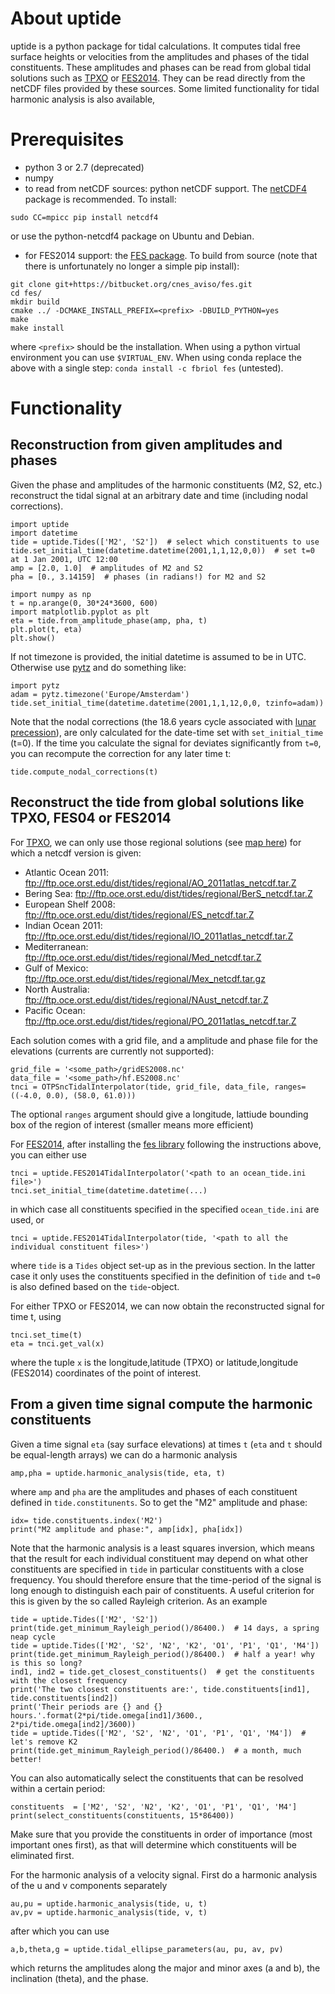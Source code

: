 # About uptide
uptide is a python package for tidal calculations. It computes tidal
free surface heights or velocities from the amplitudes and phases of the tidal
constituents. These amplitudes and phases can be read from global tidal
solutions such as [TPXO](http://volkov.oce.orst.edu/tides/) or [FES2014](https://www.aviso.altimetry.fr/en/data/products/auxiliary-products/global-tide-fes.html).
They can be read directly from the netCDF files provided by these sources. Some
limited functionality for tidal harmonic analysis is also available,

# Prerequisites
* python 3 or 2.7 (deprecated)
* numpy
* to read from netCDF sources: python netCDF support. The
[netCDF4](https://github.com/Unidata/netcdf4-python) package is 
recommended. To install:
```
sudo CC=mpicc pip install netcdf4
```

or use the python-netcdf4 package on Ubuntu and Debian.
* for FES2014 support: the [FES package](https://bitbucket.org/cnes_aviso/fes). To build from source
 (note that there is unfortunately no longer a simple pip install):
```
git clone git+https://bitbucket.org/cnes_aviso/fes.git
cd fes/
mkdir build
cmake ../ -DCMAKE_INSTALL_PREFIX=<prefix> -DBUILD_PYTHON=yes
make
make install
```
where `<prefix>` should be the installation. When using a python virtual environment you can use `$VIRTUAL_ENV`.
When using conda replace the above with a single step: `conda install -c fbriol fes` (untested).

# Functionality
## Reconstruction from given amplitudes and phases
Given the phase and amplitudes of the harmonic constituents (M2, S2, etc.) 
reconstruct the tidal signal at an arbitrary date and time (including nodal corrections).

```
import uptide
import datetime
tide = uptide.Tides(['M2', 'S2'])  # select which constituents to use
tide.set_initial_time(datetime.datetime(2001,1,1,12,0,0))  # set t=0 at 1 Jan 2001, UTC 12:00
amp = [2.0, 1.0]  # amplitudes of M2 and S2
pha = [0., 3.14159]  # phases (in radians!) for M2 and S2

import numpy as np
t = np.arange(0, 30*24*3600, 600)
import matplotlib.pyplot as plt
eta = tide.from_amplitude_phase(amp, pha, t)
plt.plot(t, eta)
plt.show()
```

If not timezone is provided, the initial datetime is assumed to be in UTC. Otherwise use [pytz](http://pytz.sourceforge.net/)
and do something like:
```
import pytz
adam = pytz.timezone('Europe/Amsterdam')
tide.set_initial_time(datetime.datetime(2001,1,1,12,0,0, tzinfo=adam))
```

Note that the nodal corrections (the 18.6 years cycle associated with [lunar precession](https://en.wikipedia.org/wiki/Lunar_precession)),
are only calculated for the date-time set with `set_initial_time` (t=0). If the time you calculate the signal for deviates significantly from `t=0`,
you can recompute the correction for any later time t:
```
tide.compute_nodal_corrections(t)
```

## Reconstruct the tide from global solutions like TPXO, FES04 or FES2014
For [TPXO](http://volkov.oce.orst.edu/tides/), we can only use those regional solutions (see [map here](http://volkov.oce.orst.edu/tides/region.html))
for which a netcdf version is given:
- Atlantic Ocean 2011:   ftp://ftp.oce.orst.edu/dist/tides/regional/AO_2011atlas_netcdf.tar.Z
- Bering Sea:   ftp://ftp.oce.orst.edu/dist/tides/regional/BerS_netcdf.tar.Z
- European Shelf 2008:   ftp://ftp.oce.orst.edu/dist/tides/regional/ES_netcdf.tar.Z
- Indian Ocean 2011:   ftp://ftp.oce.orst.edu/dist/tides/regional/IO_2011atlas_netcdf.tar.Z
- Mediterranean:   ftp://ftp.oce.orst.edu/dist/tides/regional/Med_netcdf.tar.Z
- Gulf of Mexico:   ftp://ftp.oce.orst.edu/dist/tides/regional/Mex_netcdf.tar.gz
- North Australia:   ftp://ftp.oce.orst.edu/dist/tides/regional/NAust_netcdf.tar.Z
- Pacific Ocean:   ftp://ftp.oce.orst.edu/dist/tides/regional/PO_2011atlas_netcdf.tar.Z


Each solution comes with a grid file, and a amplitude and phase file for the elevations (currents are currently not supported):
```
grid_file = '<some_path>/gridES2008.nc'
data_file = '<some_path>/hf.ES2008.nc'
tnci = OTPSncTidalInterpolator(tide, grid_file, data_file, ranges=((-4.0, 0.0), (58.0, 61.0)))
```
The optional `ranges` argument should give a longitude, lattiude bounding box of the region of interest (smaller means more efficient)

For [FES2014](https://www.aviso.altimetry.fr/en/data/products/auxiliary-products/global-tide-fes.html), 
after installing the [fes library](https://bitbucket.org/cnes_aviso/fes) following the instructions above, you can either use
```
tnci = uptide.FES2014TidalInterpolator('<path to an ocean_tide.ini file>')
tnci.set_initial_time(datetime.datetime(...)
```
in which case all constituents specified in the specified `ocean_tide.ini` are used, or
```
tnci = uptide.FES2014TidalInterpolator(tide, '<path to all the individual constituent files>')
```
where `tide` is a `Tides` object set-up as in the previous section. In the latter case it only uses the constituents specified in
the definition of `tide` and `t=0` is also defined based on the `tide`-object.

For either TPXO or FES2014, we can now obtain the reconstructed signal for time t, using
```
tnci.set_time(t)
eta = tnci.get_val(x)
```
where the tuple `x` is the longitude,latitude (TPXO) or latitude,longitude (FES2014) coordinates of the point of interest.

## From a given time signal compute the harmonic constituents
Given a time signal `eta` (say surface elevations) at times `t` (`eta` and `t` should be equal-length arrays)
we can do a harmonic analysis
```
amp,pha = uptide.harmonic_analysis(tide, eta, t)
```
where `amp` and `pha` are the amplitudes and phases of each constituent defined in `tide.constitunents`. So to get the "M2" amplitude and phase:
```
idx= tide.constituents.index('M2')
print("M2 amplitude and phase:", amp[idx], pha[idx])
```

Note that the harmonic analysis is a least squares inversion, which means that the result for each individual constituent may depend 
on what other constituents are specified in `tide` in particular constituents with a close frequency. You should therefore ensure that the time-period of the signal
is long enough to distinguish each pair of constituents. A useful criterion for this is given by the so called Rayleigh criterion. As an example
```
tide = uptide.Tides(['M2', 'S2'])
print(tide.get_minimum_Rayleigh_period()/86400.)  # 14 days, a spring neap cycle
tide = uptide.Tides(['M2', 'S2', 'N2', 'K2', 'O1', 'P1', 'Q1', 'M4'])
print(tide.get_minimum_Rayleigh_period()/86400.)  # half a year! why is this so long?
ind1, ind2 = tide.get_closest_constituents()  # get the constituents with the closest frequency
print('The two closest constituents are:', tide.constituents[ind1], tide.constituents[ind2])
print('Their periods are {} and {} hours.'.format(2*pi/tide.omega[ind1]/3600., 2*pi/tide.omega[ind2]/3600))
tide = uptide.Tides(['M2', 'S2', 'N2', 'O1', 'P1', 'Q1', 'M4'])  # let's remove K2
print(tide.get_minimum_Rayleigh_period()/86400.)  # a month, much better!
```

You can also automatically select the constituents that can be resolved within a certain period:
```
constituents  = ['M2', 'S2', 'N2', 'K2', 'O1', 'P1', 'Q1', 'M4']
print(select_constituents(constituents, 15*86400))
```
Make sure that you provide the constituents in order of importance (most important ones first), as that will determine which 
constituents will be eliminated first. 


For the harmonic analysis of a velocity signal. First do a harmonic analysis of the u and v components separately
```
au,pu = uptide.harmonic_analysis(tide, u, t)
av,pv = uptide.harmonic_analysis(tide, v, t)
```
after which you can use
```
a,b,theta,g = uptide.tidal_ellipse_parameters(au, pu, av, pv)
```
which returns the amplitudes along the major and minor axes (a and b), the inclination (theta), and the phase.
